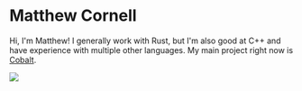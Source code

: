 # Matthew Cornell

Hi, I'm Matthew! I generally work with Rust, but I'm also good at C++ and have experience with multiple other languages.
My main project right now is [Cobalt](https://github.com/cobalt-language/cobalt-lang).

<picture>
  <source
    srcset="https://github-readme-stats.vercel.app/api?username=matt-cornell&show_icons=true&theme=dark"
    media="(prefers-color-scheme: dark)"
  />
  <source
    srcset="https://github-readme-stats.vercel.app/api?username=matt-cornell&show_icons=true"
    media="(prefers-color-scheme: light), (prefers-color-scheme: no-preference)"
  />
  <img src="https://github-readme-stats.vercel.app/api?username=matt-cornell&show_icons=true" />
</picture>